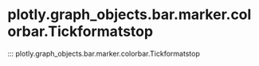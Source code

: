# plotly.graph_objects.bar.marker.colorbar.Tickformatstop

::: plotly.graph_objects.bar.marker.colorbar.Tickformatstop
